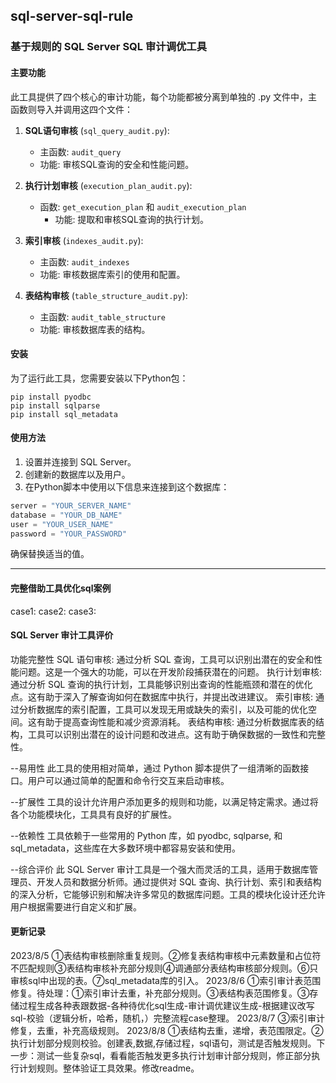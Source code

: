 ## sql-server-sql-rule

### 基于规则的 SQL Server SQL 审计调优工具

#### 主要功能

此工具提供了四个核心的审计功能，每个功能都被分离到单独的 .py 文件中，主函数则导入并调用这四个文件：

1. **SQL语句审核** (`sql_query_audit.py`):
   - 主函数: `audit_query`
   - 功能: 审核SQL查询的安全和性能问题。

2. **执行计划审核** (`execution_plan_audit.py`):
   - 函数: `get_execution_plan` 和 `audit_execution_plan`
     - 功能: 提取和审核SQL查询的执行计划。

3. **索引审核** (`indexes_audit.py`):
   - 主函数: `audit_indexes`
   - 功能: 审核数据库索引的使用和配置。

4. **表结构审核** (`table_structure_audit.py`):
   - 主函数: `audit_table_structure`
   - 功能: 审核数据库表的结构。

#### 安装

为了运行此工具，您需要安装以下Python包：

```
pip install pyodbc
pip install sqlparse
pip install sql_metadata
```

#### 使用方法

1. 设置并连接到 SQL Server。
2. 创建新的数据库以及用户。
3. 在Python脚本中使用以下信息来连接到这个数据库：

```python
server = "YOUR_SERVER_NAME"
database = "YOUR_DB_NAME"
user = "YOUR_USER_NAME"
password = "YOUR_PASSWORD"
```

确保替换适当的值。

---
#### 完整借助工具优化sql案例
case1:
case2:
case3:

#### SQL Server 审计工具评价
功能完整性
    SQL 语句审核: 通过分析 SQL 查询，工具可以识别出潜在的安全和性能问题。这是一个强大的功能，可以在开发阶段捕获潜在的问题。
    执行计划审核: 通过分析 SQL 查询的执行计划，工具能够识别出查询的性能瓶颈和潜在的优化点。这有助于深入了解查询如何在数据库中执行，并提出改进建议。
    索引审核: 通过分析数据库的索引配置，工具可以发现无用或缺失的索引，以及可能的优化空间。这有助于提高查询性能和减少资源消耗。
    表结构审核: 通过分析数据库表的结构，工具可以识别出潜在的设计问题和改进点。这有助于确保数据的一致性和完整性。
    
--易用性
此工具的使用相对简单，通过 Python 脚本提供了一组清晰的函数接口。用户可以通过简单的配置和命令行交互来启动审核。

--扩展性
工具的设计允许用户添加更多的规则和功能，以满足特定需求。通过将各个功能模块化，工具具有良好的扩展性。

--依赖性
工具依赖于一些常用的 Python 库，如 pyodbc, sqlparse, 和 sql_metadata，这些库在大多数环境中都容易安装和使用。

--综合评价
此 SQL Server 审计工具是一个强大而灵活的工具，适用于数据库管理员、开发人员和数据分析师。通过提供对 SQL 查询、执行计划、索引和表结构的深入分析，它能够识别和解决许多常见的数据库问题。工具的模块化设计还允许用户根据需要进行自定义和扩展。

#### 更新记录
2023/8/5 ①表结构审核删除重复规则。②修复表结构审核中元素数量和占位符不匹配规则③表结构审核补充部分规则④调通部分表结构审核部分规则。⑥只审核sql中出现的表。⑦sql_metadata库的引入。
2023/8/6 ①索引审计表范围修复。待处理：①索引审计去重，补充部分规则。③表结构表范围修复。③存储过程生成各种表跟数据-各种待优化sql生成-审计调优建议生成-根据建议改写sql-校验（逻辑分析，哈希，随机，）完整流程case整理。
2023/8/7 ③索引审计修复，去重，补充高级规则。
2023/8/8 ①表结构去重，递增，表范围限定。②执行计划部分规则校验。创建表,数据,存储过程，sql语句，测试是否触发规则。下一步：测试一些复杂sql，看看能否触发更多执行计划审计部分规则，修正部分执行计划规则。整体验证工具效果。修改readme。
